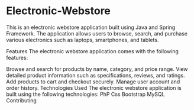 # Electronic-Webstore

This is an electronic webstore application built using Java and Spring Framework. The application allows users to browse, search, and purchase various electronics such as laptops, smartphones, and tablets.


Features
The electronic webstore application comes with the following features:

Browse and search for products by name, category, and price range.
View detailed product information such as specifications, reviews, and ratings.
Add products to cart and checkout securely.
Manage user account and order history.
Technologies Used
The electronic webstore application is built using the following technologies:
PhP
Css
Bootstrap
MySQL
Contributing


